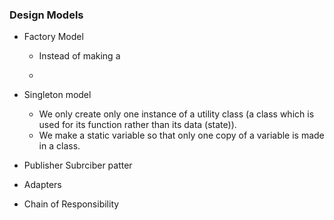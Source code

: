 ### Design Models
- Factory Model
  - Instead of making a
 
  - 
- Singleton model
  - We only create only one instance of a utility class (a class which is used for its function rather than its data (state)).
  - We make a static variable so that only one copy of a variable is made in a class.
 
- Publisher Subrciber patter

- Adapters
- Chain of Responsibility
